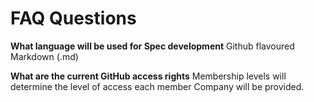# FAQ Questions

**What language will be used for Spec development**
Github flavoured Markdown (.md)

**What are the current GitHub access rights** 
Membership levels will determine the level of access each member Company will be provided.
